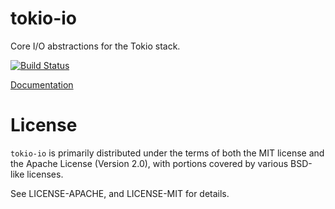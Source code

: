 # tokio-io

Core I/O abstractions for the Tokio stack.

[![Build Status](https://travis-ci.org/alexcrichton/tokio-io.svg?branch=master)](https://travis-ci.org/alexcrichton/tokio-io)

[Documentation](http://alexcrichton.com/tokio-io)

# License

`tokio-io` is primarily distributed under the terms of both the MIT license
and the Apache License (Version 2.0), with portions covered by various BSD-like
licenses.

See LICENSE-APACHE, and LICENSE-MIT for details.

